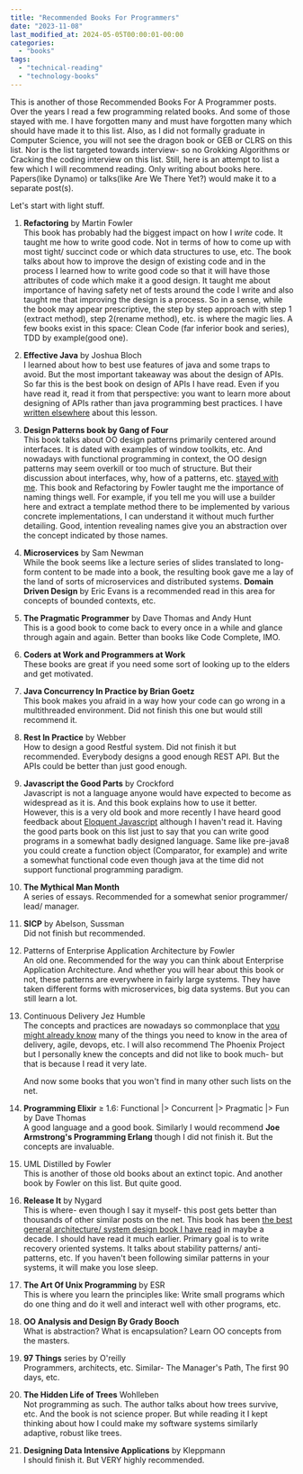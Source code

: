 ```yaml
---
title: "Recommended Books For Programmers"
date: "2023-11-08"
last_modified_at: 2024-05-05T00:00:01-00:00
categories: 
  - "books"
tags: 
  - "technical-reading"
  - "technology-books"
---
```


This is another of those Recommended Books For A Programmer posts. Over the years I read a few programming related books. And some of those stayed with me. I have forgotten many and must have forgotten many which should have made it to this list. Also, as I did not formally graduate in Computer Science, you will not see the dragon book or GEB or CLRS on this list. Nor is the list targeted towards interview- so no Grokking Algorithms or Cracking the coding interview on this list. Still, here is an attempt to list a few which I will recommend reading. Only writing about books here. Papers(like Dynamo) or talks(like Are We There Yet?) would make it to a separate post(s).

Let's start with light stuff.

1. **Refactoring** by Martin Fowler  
    This book has probably had the biggest impact on how I _write_ code. It taught me how to write good code. Not in terms of how to come up with most tight/ succinct code or which data structures to use, etc. The book talks about how to improve the design of existing code and in the process I learned how to write good code so that it will have those attributes of code which make it a good design. It taught me about importance of having safety net of tests around the code I write and also taught me that improving the design is a process. So in a sense, while the book may appear prescriptive, the step by step approach with step 1 (extract method), step 2(rename method), etc. is where the magic lies. A few books exist in this space: Clean Code (far inferior book and series), TDD by example(good one).

3. **Effective Java** by Joshua Bloch  
    I learned about how to best use features of java and some traps to avoid. But the most important takeaway was about the design of APIs. So far this is the best book on design of APIs I have read. Even if you have read it, read it from that perspective: you want to learn more about designing of APIs rather than java programming best practices. I have [written elsewhere](https://atul-atul.github.io/bylane-learning/) about this lesson.

5. **Design Patterns book by Gang of Four**  
    This book talks about OO design patterns primarily centered around interfaces. It is dated with examples of window toolkits, etc. And nowadays with functional programming in context, the OO design patterns may seem overkill or too much of structure. But their discussion about interfaces, why, how of a patterns, etc. [stayed with me](https://atul-atul.github.io/a-review-of-GoF/). This book and Refactoring by Fowler taught me the importance of naming things well. For example, if you tell me you will use a builder here and extract a template method there to be implemented by various concrete implementations, I can understand it without much further detailing. Good, intention revealing names give you an abstraction over the concept indicated by those names.

7. **Microservices** by Sam Newman  
    While the book seems like a lecture series of slides translated to long-form content to be made into a book, the resulting book gave me a lay of the land of sorts of microservices and distributed systems. **Domain Driven Design** by Eric Evans is a recommended read in this area for concepts of bounded contexts, etc.

9. **The Pragmatic Programmer** by Dave Thomas and Andy Hunt  
    This is a good book to come back to every once in a while and glance through again and again. Better than books like Code Complete, IMO.

10. **Coders at Work and Programmers at Work**  
    These books are great if you need some sort of looking up to the elders and get motivated.

11. **Java Concurrency In Practice by Brian Goetz**  
    This book makes you afraid in a way how your code can go wrong in a multithreaded environment. Did not finish this one but would still recommend it.

12. **Rest In Practice** by Webber  
    How to design a good Restful system. Did not finish it but recommended. Everybody designs a good enough REST API. But the APIs could be better than just good enough. 

13. **Javascript the Good Parts** by Crockford  
    Javascript is not a language anyone would have expected to become as widespread as it is. And this book explains how to use it better. However, this is a very old book and more recently I have heard good feedback about [Eloquent Javascript](https://eloquentjavascript.net/) although I haven't read it. Having the good parts book on this list just to say that you can write good programs in a somewhat badly designed language. Same like pre-java8 you could create a function object (Comparator, for example) and write a somewhat functional code even though java at the time did not support functional programming paradigm.

14. **The Mythical Man Month**  
    A series of essays. Recommended for a somewhat senior programmer/ lead/ manager.

15. **SICP** by Abelson, Sussman  
    Did not finish but recommended.

16. Patterns of Enterprise Application Architecture by Fowler  
    An old one. Recommended for the way you can think about Enterprise Application Architecture. And whether you will hear about this book or not, these patterns are everywhere in fairly large systems. They have taken different forms with microservices, big data systems. But you can still learn a lot.

17. Continuous Delivery Jez Humble  
    The concepts and practices are nowadays so commonplace that [you might already know](https://atul-atul.github.io/books/continuous-delivery/) many of the things you need to know in the area of delivery, agile, devops, etc. I will also recommend The Phoenix Project but I personally knew the concepts and did not like to book much- but that is because I read it very late.  
      
    And now some books that you won't find in many other such lists on the net.

18. **Programming Elixir** ≥ 1.6: Functional |> Concurrent |> Pragmatic |> Fun by Dave Thomas  
    A good language and a good book. Similarly I would recommend **Joe Armstrong's Programming Erlang** though I did not finish it. But the concepts are invaluable.

19. UML Distilled by Fowler  
    This is another of those old books about an extinct topic. And another book by Fowler on this list. But quite good.

20. **Release It** by Nygard  
    This is where- even though I say it myself- this post gets better than thousands of other similar posts on the net. This book has been [the best general architecture/ system design book I have read](https://atul-atul.github.io/books/release-it-book-by-michael-nygard/) in maybe a decade. I should have read it much earlier. Primary goal is to write recovery oriented systems. It talks about stability patterns/ anti-patterns, etc. If you haven't been following similar patterns in your systems, it will make you lose sleep.

21. **The Art Of Unix Programming** by ESR  
    This is where you learn the principles like: Write small programs which do one thing and do it well and interact well with other programs, etc.

22. **OO Analysis and Design By Grady Booch**  
    What is abstraction? What is encapsulation? Learn OO concepts from the masters.

23. **97 Things** series by O'reilly  
    Programmers, architects, etc. Similar- The Manager's Path, The first 90 days, etc.

24. **The Hidden Life of Trees** Wohlleben  
    Not programming as such. The author talks about how trees survive, etc. And the book is not science proper. But while reading it I kept thinking about how I could make my software systems similarly adaptive, robust like trees.

25. **Designing Data Intensive Applications** by Kleppmann  
    I should finish it. But VERY highly recommended.
